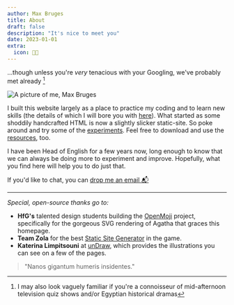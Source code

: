```yaml
---
author: Max Bruges
title: About
draft: false
description: "It's nice to meet you"
date: 2023-01-01
extra:
  icon: 👨‍🏫
---
```


...though unless you're *very* tenacious with your Googling, we've probably met already [^1]

![A picture of me, Max Bruges](https://maxbruges.com/images/headshot-small.png)

I built this website largely as a place to practice my coding and to learn new skills (the details of which I will bore you with [here](/blog)).  What started as some shoddily handcrafted HTML is now a slightly slicker static-site. So poke around and try some of the [experiments](https://maxbruges.com/experiments.html). Feel free to download and use the [resources](https://maxbruges.com/resources.html), too.

I have been Head of English for a few years now, long enough to know that we can always be doing more to experiment and improve. Hopefully, what you find here will help you to do just that.

If you'd like to chat, you can [drop me an email 📬](mailto:hello@maxbruges.com)

[^1]: I may also look vaguely familiar if you're a connoisseur of mid-afternoon television quiz shows and/or Egyptian historical dramas

---

*Special, open-source thanks go to:*

- **HfG's** talented design students building the [OpenMoji](https://openmoji.org/) project, specifically for the gorgeous SVG rendering of Agatha that graces this homepage.
- **Team Zola** for the best [Static Site Generator](https://github.com/getzola/zola) in the game.
- **Katerina Limpitsouni** at [unDraw](https://undraw.co/), which provides the illustrations you can see on a few of the pages.

> "Nanos gigantum humeris insidentes."
